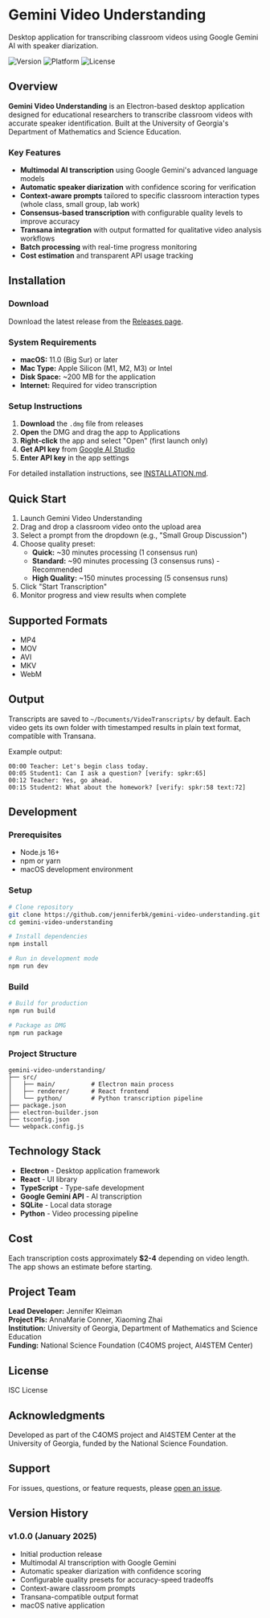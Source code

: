 # Gemini Video Understanding

Desktop application for transcribing classroom videos using Google Gemini AI with speaker diarization.

![Version](https://img.shields.io/badge/version-1.0.0-blue)
![Platform](https://img.shields.io/badge/platform-macOS-lightgrey)
![License](https://img.shields.io/badge/license-ISC-green)

## Overview

**Gemini Video Understanding** is an Electron-based desktop application designed for educational researchers to transcribe classroom videos with accurate speaker identification. Built at the University of Georgia's Department of Mathematics and Science Education.

### Key Features

- **Multimodal AI transcription** using Google Gemini's advanced language models
- **Automatic speaker diarization** with confidence scoring for verification
- **Context-aware prompts** tailored to specific classroom interaction types (whole class, small group, lab work)
- **Consensus-based transcription** with configurable quality levels to improve accuracy
- **Transana integration** with output formatted for qualitative video analysis workflows
- **Batch processing** with real-time progress monitoring
- **Cost estimation** and transparent API usage tracking

## Installation

### Download

Download the latest release from the [Releases page](https://github.com/jenniferbk/gemini-video-understanding/releases).

### System Requirements

- **macOS:** 11.0 (Big Sur) or later
- **Mac Type:** Apple Silicon (M1, M2, M3) or Intel
- **Disk Space:** ~200 MB for the application
- **Internet:** Required for video transcription

### Setup Instructions

1. **Download** the `.dmg` file from releases
2. **Open** the DMG and drag the app to Applications
3. **Right-click** the app and select "Open" (first launch only)
4. **Get API key** from [Google AI Studio](https://aistudio.google.com/apikey)
5. **Enter API key** in the app settings

For detailed installation instructions, see [INSTALLATION.md](INSTALLATION.md).

## Quick Start

1. Launch Gemini Video Understanding
2. Drag and drop a classroom video onto the upload area
3. Select a prompt from the dropdown (e.g., "Small Group Discussion")
4. Choose quality preset:
   - **Quick:** ~30 minutes processing (1 consensus run)
   - **Standard:** ~90 minutes processing (3 consensus runs) - Recommended
   - **High Quality:** ~150 minutes processing (5 consensus runs)
5. Click "Start Transcription"
6. Monitor progress and view results when complete

## Supported Formats

- MP4
- MOV
- AVI
- MKV
- WebM

## Output

Transcripts are saved to `~/Documents/VideoTranscripts/` by default. Each video gets its own folder with timestamped results in plain text format, compatible with Transana.

Example output:
```
00:00 Teacher: Let's begin class today.
00:05 Student1: Can I ask a question? [verify: spkr:65]
00:12 Teacher: Yes, go ahead.
00:15 Student2: What about the homework? [verify: spkr:58 text:72]
```

## Development

### Prerequisites

- Node.js 16+
- npm or yarn
- macOS development environment

### Setup

```bash
# Clone repository
git clone https://github.com/jenniferbk/gemini-video-understanding.git
cd gemini-video-understanding

# Install dependencies
npm install

# Run in development mode
npm run dev
```

### Build

```bash
# Build for production
npm run build

# Package as DMG
npm run package
```

### Project Structure

```
gemini-video-understanding/
├── src/
│   ├── main/          # Electron main process
│   ├── renderer/      # React frontend
│   └── python/        # Python transcription pipeline
├── package.json
├── electron-builder.json
├── tsconfig.json
└── webpack.config.js
```

## Technology Stack

- **Electron** - Desktop application framework
- **React** - UI library
- **TypeScript** - Type-safe development
- **Google Gemini API** - AI transcription
- **SQLite** - Local data storage
- **Python** - Video processing pipeline

## Cost

Each transcription costs approximately **$2-4** depending on video length. The app shows an estimate before starting.

## Project Team

**Lead Developer:** Jennifer Kleiman  
**Project PIs:** AnnaMarie Conner, Xiaoming Zhai  
**Institution:** University of Georgia, Department of Mathematics and Science Education  
**Funding:** National Science Foundation (C4OMS project, AI4STEM Center)

## License

ISC License

## Acknowledgments

Developed as part of the C4OMS project and AI4STEM Center at the University of Georgia, funded by the National Science Foundation.

## Support

For issues, questions, or feature requests, please [open an issue](https://github.com/jenniferbk/gemini-video-understanding/issues).

## Version History

### v1.0.0 (January 2025)
- Initial production release
- Multimodal AI transcription with Google Gemini
- Automatic speaker diarization with confidence scoring
- Configurable quality presets for accuracy-speed tradeoffs
- Context-aware classroom prompts
- Transana-compatible output format
- macOS native application
